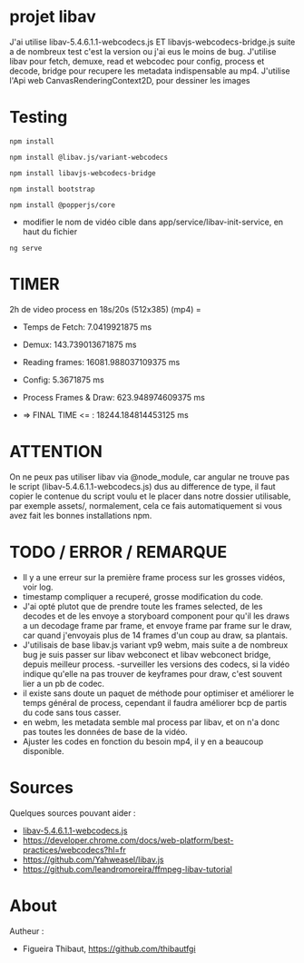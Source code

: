 # projet libav

J'ai utilise libav-5.4.6.1.1-webcodecs.js ET libavjs-webcodecs-bridge.js suite a de nombreux test c'est la version ou j'ai eus le moins de bug. J'utilise libav pour fetch, demuxe, read et webcodec pour config, process et decode, bridge pour recupere les metadata indispensable au mp4. J'utilise l'Api web CanvasRenderingContext2D, pour dessiner les images


# Testing

```npm install```

```npm install @libav.js/variant-webcodecs```

```npm install libavjs-webcodecs-bridge```

```npm install bootstrap```

```npm install @popperjs/core```

- modifier le nom de vidéo cible dans app/service/libav-init-service, en haut du fichier

```ng serve```


# TIMER 

2h de video process en 18s/20s (512x385) (mp4) =

- Temps de Fetch: 7.0419921875 ms
- Demux: 143.739013671875 ms
- Reading frames: 16081.988037109375 ms
- Config: 5.3671875 ms
- Process Frames & Draw: 623.948974609375 ms

- => FINAL TIME <= : 18244.184814453125 ms

 # ATTENTION

 On ne peux pas utiliser libav via @node_module, car angular ne trouve pas le script (libav-5.4.6.1.1-webcodecs.js) dus au difference de type, il faut copier le contenue du script voulu et le placer dans notre dossier utilisable, par exemple assets/, normalement, cela ce fais automatiquement si vous avez fait les bonnes installations npm.

 # TODO / ERROR / REMARQUE

- Il y a une erreur sur la première frame process sur les grosses vidéos, voir log.
- timestamp compliquer a recuperé, grosse modification du code.
- J'ai opté plutot que de prendre toute les frames selected, de les decodes et de les envoye a storyboard component pour qu'il les draws a un decodage frame par frame, et envoye frame par frame sur le draw, car quand j'envoyais plus de 14 frames d'un coup au draw, sa plantais.
- J'utilisais de base libav.js variant vp9 webm, mais suite a de nombreux bug je suis passer sur libav webconect et libav webconect bridge, depuis meilleur process.
-surveiller les versions des codecs, si la vidéo indique qu'elle na pas trouver de keyframes pour draw, c'est souvent lier a un pb de codec.
- il existe sans doute un paquet de méthode pour optimiser et améliorer le temps général de process, cependant il faudra améliorer bcp de partis du code sans tous casser.
- en webm, les metadata semble mal process par libav, et on n'a donc pas toutes les données de base de la vidéo.
- Ajuster les codes en fonction du besoin mp4, il y en a beaucoup disponible.

# Sources

Quelques sources pouvant aider :

- [libav-5.4.6.1.1-webcodecs.js](https://github.com/Yahweasel/libavjs-webcodecs-bridge)
- https://developer.chrome.com/docs/web-platform/best-practices/webcodecs?hl=fr
- https://github.com/Yahweasel/libav.js
- https://github.com/leandromoreira/ffmpeg-libav-tutorial


# About

Autheur :

- Figueira Thibaut, https://github.com/thibautfgi
